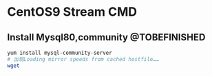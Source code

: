 # CentOS9 Stream CMD

## Install Mysql80,community @TOBEFINISHED

```bash
yum install mysql-community-server
# 出现Loading mirror speeds from cached hostfile……
wget 
```


